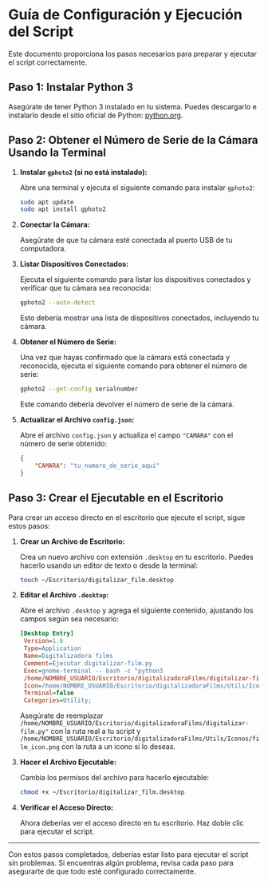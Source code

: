 # Guía de Configuración y Ejecución del Script

Este documento proporciona los pasos necesarios para preparar y ejecutar el script correctamente.

## Paso 1: Instalar Python 3

Asegúrate de tener Python 3 instalado en tu sistema. Puedes descargarlo e instalarlo desde el sitio oficial de Python: [python.org](https://www.python.org/downloads/).

## Paso 2: Obtener el Número de Serie de la Cámara Usando la Terminal

1. **Instalar `gphoto2` (si no está instalado):**

   Abre una terminal y ejecuta el siguiente comando para instalar `gphoto2`:

   ```bash
   sudo apt update
   sudo apt install gphoto2
   ```

2. **Conectar la Cámara:**

   Asegúrate de que tu cámara esté conectada al puerto USB de tu computadora.

3. **Listar Dispositivos Conectados:**

   Ejecuta el siguiente comando para listar los dispositivos conectados y verificar que tu cámara sea reconocida:

   ```bash
   gphoto2 --auto-detect
   ```

   Esto debería mostrar una lista de dispositivos conectados, incluyendo tu cámara.

4. **Obtener el Número de Serie:**

   Una vez que hayas confirmado que la cámara está conectada y reconocida, ejecuta el siguiente comando para obtener el número de serie:

   ```bash
   gphoto2 --get-config serialnumber
   ```

   Este comando debería devolver el número de serie de la cámara.

5. **Actualizar el Archivo `config.json`:**

   Abre el archivo `config.json` y actualiza el campo `"CAMARA"` con el número de serie obtenido:

   ```json
   {
       "CAMARA": "tu_numero_de_serie_aqui"
   }
   ```

## Paso 3: Crear el Ejecutable en el Escritorio

Para crear un acceso directo en el escritorio que ejecute el script, sigue estos pasos:

1. **Crear un Archivo de Escritorio:**

   Crea un nuevo archivo con extensión `.desktop` en tu escritorio. Puedes hacerlo usando un editor de texto o desde la terminal:

   ```bash
   touch ~/Escritorio/digitalizar_film.desktop
   ```

2. **Editar el Archivo `.desktop`:**

   Abre el archivo `.desktop` y agrega el siguiente contenido, ajustando los campos según sea necesario:

   ```ini
   [Desktop Entry]
    Version=1.0
    Type=Application
    Name=Digitalizadora films
    Comment=Ejecutar digitalizar-film.py
    Exec=gnome-terminal -- bash -c "python3
    /home/NOMBRE_USUARIO/Escritorio/digitalizadoraFilms/digitalizar-film.py"
    Icon=/home/NOMBRE_USUARIO/Escritorio/digitalizadoraFilms/Utils/Iconos/film_icon.png
    Terminal=false
    Categories=Utility;
   ```

   Asegúrate de reemplazar `/home/NOMBRE_USUARIO/Escritorio/digitalizadoraFilms/digitalizar-film.py"` con la ruta real a tu script y `/home/NOMBRE_USUARIO/Escritorio/digitalizadoraFilms/Utils/Iconos/film_icon.png` con la ruta a un icono si lo deseas.

3. **Hacer el Archivo Ejecutable:**

   Cambia los permisos del archivo para hacerlo ejecutable:

   ```bash
   chmod +x ~/Escritorio/digitalizar_film.desktop
   ```

4. **Verificar el Acceso Directo:**

   Ahora deberías ver el acceso directo en tu escritorio. Haz doble clic para ejecutar el script.

---

Con estos pasos completados, deberías estar listo para ejecutar el script sin problemas. Si encuentras algún problema, revisa cada paso para asegurarte de que todo esté configurado correctamente.
